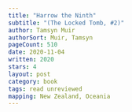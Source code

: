 ```yaml
---
title: "Harrow the Ninth"
subtitle: "(The Locked Tomb, #2)"
author: Tamsyn Muir
authorSort: Muir, Tamsyn
pageCount: 510
date: 2020-11-04
written: 2020
stars: 4
layout: post
category: book
tags: read unreviewed
mapping: New Zealand, Oceania
---
```

